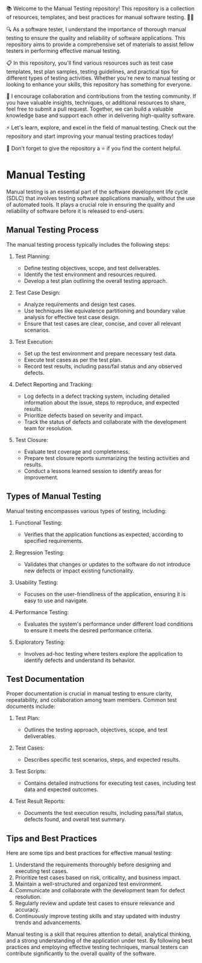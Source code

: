 📚 Welcome to the Manual Testing repository! This repository is a collection of resources, templates, and best practices for manual software testing. 🕵️‍♀️

🔍 As a software tester, I understand the importance of thorough manual testing to ensure the quality and reliability of software applications. This repository aims to provide a comprehensive set of materials to assist fellow testers in performing effective manual testing.

📋 In this repository, you'll find various resources such as test case templates, test plan samples, testing guidelines, and practical tips for different types of testing activities. Whether you're new to manual testing or looking to enhance your skills, this repository has something for everyone.

🤝 I encourage collaboration and contributions from the testing community. If you have valuable insights, techniques, or additional resources to share, feel free to submit a pull request. Together, we can build a valuable knowledge base and support each other in delivering high-quality software.

⚡️ Let's learn, explore, and excel in the field of manual testing. Check out the repository and start improving your manual testing practices today!

🌟 Don't forget to give the repository a ⭐️ if you find the content helpful. 

# Manual Testing

Manual testing is an essential part of the software development life cycle (SDLC) that involves testing software applications manually, without the use of automated tools. It plays a crucial role in ensuring the quality and reliability of software before it is released to end-users.

## Manual Testing Process

The manual testing process typically includes the following steps:

1. Test Planning:
   - Define testing objectives, scope, and test deliverables.
   - Identify the test environment and resources required.
   - Develop a test plan outlining the overall testing approach.

2. Test Case Design:
   - Analyze requirements and design test cases.
   - Use techniques like equivalence partitioning and boundary value analysis for effective test case design.
   - Ensure that test cases are clear, concise, and cover all relevant scenarios.

3. Test Execution:
   - Set up the test environment and prepare necessary test data.
   - Execute test cases as per the test plan.
   - Record test results, including pass/fail status and any observed defects.

4. Defect Reporting and Tracking:
   - Log defects in a defect tracking system, including detailed information about the issue, steps to reproduce, and expected results.
   - Prioritize defects based on severity and impact.
   - Track the status of defects and collaborate with the development team for resolution.

5. Test Closure:
   - Evaluate test coverage and completeness.
   - Prepare test closure reports summarizing the testing activities and results.
   - Conduct a lessons learned session to identify areas for improvement.

## Types of Manual Testing

Manual testing encompasses various types of testing, including:

1. Functional Testing:
   - Verifies that the application functions as expected, according to specified requirements.

2. Regression Testing:
   - Validates that changes or updates to the software do not introduce new defects or impact existing functionality.

3. Usability Testing:
   - Focuses on the user-friendliness of the application, ensuring it is easy to use and navigate.

4. Performance Testing:
   - Evaluates the system's performance under different load conditions to ensure it meets the desired performance criteria.

5. Exploratory Testing:
   - Involves ad-hoc testing where testers explore the application to identify defects and understand its behavior.

## Test Documentation

Proper documentation is crucial in manual testing to ensure clarity, repeatability, and collaboration among team members. Common test documents include:

1. Test Plan:
   - Outlines the testing approach, objectives, scope, and test deliverables.

2. Test Cases:
   - Describes specific test scenarios, steps, and expected results.

3. Test Scripts:
   - Contains detailed instructions for executing test cases, including test data and expected outcomes.

4. Test Result Reports:
   - Documents the test execution results, including pass/fail status, defects found, and overall test summary.

## Tips and Best Practices

Here are some tips and best practices for effective manual testing:

1. Understand the requirements thoroughly before designing and executing test cases.
2. Prioritize test cases based on risk, criticality, and business impact.
3. Maintain a well-structured and organized test environment.
4. Communicate and collaborate with the development team for defect resolution.
5. Regularly review and update test cases to ensure relevance and accuracy.
6. Continuously improve testing skills and stay updated with industry trends and advancements.

Manual testing is a skill that requires attention to detail, analytical thinking, and a strong understanding of the application under test. By following best practices and employing effective testing techniques, manual testers can contribute significantly to the overall quality of the software.

